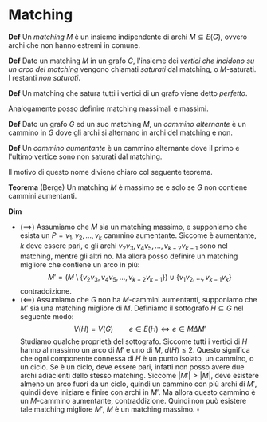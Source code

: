 # Matching

**Def** Un _matching_ $M$ è un insieme indipendente di archi $M \subseteq E(G)$, ovvero archi che non hanno estremi in comune.

**Def** Dato un matching $M$ in un grafo $G$, l'insieme dei _vertici che incidono su un arco del matching_ vengono chiamati _saturati_ dal matching, o $M$-saturati. I restanti _non saturati_.

**Def** Un matching che satura tutti i vertici di un grafo viene detto _perfetto_.

Analogamente posso definire matching massimali e massimi.

**Def** Dato un grafo $G$ ed un suo matching $M$, un _cammino alternante_ è un cammino in $G$ dove gli archi si alternano in archi del matching e non.

**Def** Un _cammino aumentante_ è un cammino alternante dove il primo e l'ultimo vertice sono non saturati dal matching.

Il motivo di questo nome diviene chiaro col seguente teorema.

**Teorema** (Berge) Un matching $M$ è massimo se e solo se $G$ non contiene cammini aumentanti.

**Dim** 
- ($\implies$) Assumiamo che $M$ sia un matching massimo, e supponiamo che esista un $P = v_1,v_2,\dots,v_k$ cammino aumentante.  Siccome è aumentante, $k$ deve essere pari, e gli archi $v_2v_3,v_4v_5, \dots, v_{k-2}v_{k-1}$ sono nel matching, mentre gli altri no. Ma allora posso definire un matching migliore che contiene un arco in più:
$$
M' = (M\setminus \{v_2v_3,v_4v_5, \dots, v_{k-2}v_{k-1}\}) \cup \{v_1v_2,\dots,v_{k-1}v_k\}
$$
contraddizione.
- ($\impliedby$) Assumiamo che $G$ non ha $M$-cammini aumentanti, supponiamo che $M'$ sia una matching migliore di $M$. Definiamo il sottografo $H\subseteq G$ nel seguente modo:
$$
V(H)=V(G) \qquad e \in E(H) \iff e \in M\Delta M'
$$
Studiamo qualche proprietà del sottografo. Siccome tutti i vertici di $H$ hanno al massimo un arco di $M'$ e uno di $M$, $d(H)\leq 2$. Questo significa che ogni componente connessa di $H$ è un punto isolato, un cammino, o un ciclo. Se è un ciclo, deve essere pari, infatti non posso avere due archi adiacienti dello stesso matching. Siccome $|M'| > |M|$, deve esistere almeno un arco fuori da un ciclo, quindi un cammino con più archi di $M'$, quindi deve iniziare e finire con archi in $M'$. Ma allora questo cammino è un $M$-cammino aumentante, contraddizione. Quindi non può esistere tale matching migliore $M'$, $M$ è un matching massimo. $\square$

